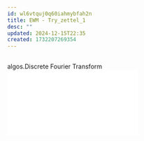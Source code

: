 ```yaml
---
id: wl6vtquj0q60iahmybfah2n
title: EWM - Try_zettel_1
desc: ""
updated: 2024-12-15T22:35
created: 1732207269354
---
```

## 
algos.Discrete Fourier Transform
![algos.Discrete Fourier Transform.md](algos.Discrete%20Fourier%20Transform.md)

